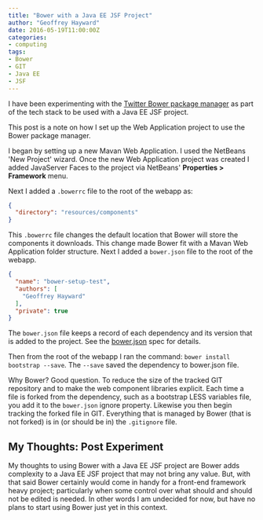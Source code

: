 ```yaml
---
title: "Bower with a Java EE JSF Project"
author: "Geoffrey Hayward"
date: 2016-05-19T11:00:00Z
categories:
- computing
tags:
- Bower
- GIT
- Java EE
- JSF
---
```

I have been experimenting with the [Twitter Bower package manager](https://bower.io/) as part of the tech stack to be used with a Java EE JSF project.

<!--more-->

This post is a note on how I set up the Web Application project to use the Bower package manager.

I began by setting up a new Mavan Web Application. I used the NetBeans 'New Project' wizard. Once the new Web Application project was created I added JavaServer Faces to the project via NetBeans' **Properties > Framework** menu.

Next I added a `.bowerrc` file to the root of the webapp as:

```json
{
  "directory": "resources/components"
}
```

This `.bowerrc` file changes the default location that Bower will store the components it downloads. This change made Bower fit with a Mavan Web Application folder structure. Next I added a `bower.json` file to the root of the webapp.

```json
{
  "name": "bower-setup-test",
  "authors": [
    "Geoffrey Hayward"
  ],
  "private": true
}
```

The `bower.json` file keeps a record of each dependency and its version that is added to the project. See the [bower.json](https://github.com/bower/spec/blob/master/json.md) spec for details.

Then from the root of the webapp I ran the command: `bower install bootstrap --save`. The `--save` saved the dependency to bower.json file.

Why Bower? Good question. To reduce the size of the tracked GIT repository and to make the web component libraries explicit. Each time a file is forked from the dependency, such as a bootstrap LESS variables file, you add it to the `bower.json` ignore property. Likewise you then begin tracking the forked file in GIT. Everything that is managed by Bower (that is not forked) is in (or should be in) the `.gitignore` file.

## My Thoughts: Post Experiment

My thoughts to using Bower with a Java EE JSF project are Bower adds complexity to a Java EE JSF project that may not bring any value. But, with that said Bower certainly would come in handy for a front-end framework heavy project; particularly when some control over what should and should not be edited is needed. In other words I am undecided for now, but have no plans to start using Bower just yet in this context.

